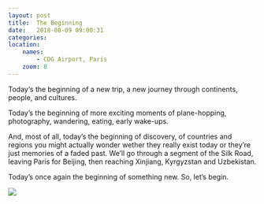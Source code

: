 ```yaml
---
layout: post
title:  The Beginning
date:   2018-08-09 09:00:31
categories: 
location:
    names:
        - CDG Airport, Paris
    zoom: 8
---
```


Today‘s the beginning of a new trip, a new journey through continents, people, and cultures.

Today’s the beginning of more exciting moments of plane-hopping, photography, wandering, eating, early wake-ups.

And, most of all, today’s the beginning of discovery, of countries and regions you might actually wonder wether they really exist today or they’re just memories of a faded past.
We’ll go through a segment of the Silk Road, leaving Paris for Beijing, then reaching Xinjiang, Kyrgyzstan and Uzbekistan.

Today’s once again the beginning of something new. So, let’s begin.

<div class="post-image">
    <img src="https://s3.eu-west-3.amazonaws.com/com.simonecivetta.centralasia2018/1533798334.22021-0.jpeg" />
</div>